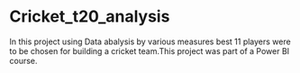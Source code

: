 # Cricket_t20_analysis
 In this project using Data abalysis by various measures best 11 players were to be chosen for building a cricket team.This project was part of a Power BI course. 
